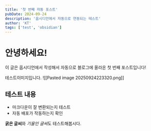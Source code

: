 ```yaml
---
title: '첫 번째 자동 포스트'
pubDate: 2024-09-24
description: '옵시디언에서 자동으로 연동되는 테스트'
author: 'KT'
tags: ['test', 'obsidian']
---
```


# 안녕하세요!

이 글은 옵시디언에서 작성해서 자동으로 블로그에 올라온 첫 번째 포스트입니다!

테스트이미지입니다.
![[Pasted image 20250924223320.png]]

## 테스트 내용

- 마크다운이 잘 변환되는지 테스트
- 자동 배포가 작동하는지 확인

**굵은 글씨**와 *기울인 글씨*도 테스트해봅시다.